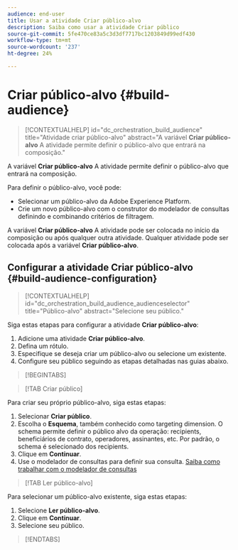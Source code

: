 ```yaml
---
audience: end-user
title: Usar a atividade Criar público-alvo
description: Saiba como usar a atividade Criar público
source-git-commit: 5fe470ce83a5c3d3df7717bc1203849d99edf430
workflow-type: tm+mt
source-wordcount: '237'
ht-degree: 24%

---
```



# Criar público-alvo {#build-audience}

>[!CONTEXTUALHELP]
>id="dc_orchestration_build_audience"
>title="Atividade criar público-alvo"
>abstract="A variável **Criar público-alvo** A atividade permite definir o público-alvo que entrará na composição."

A variável **Criar público-alvo** A atividade permite definir o público-alvo que entrará na composição.

Para definir o público-alvo, você pode:

<!--* Select an existing audience, created as a list in the client console.-->
* Selecionar um público-alvo da Adobe Experience Platform.
* Crie um novo público-alvo com o construtor do modelador de consultas definindo e combinando critérios de filtragem.

A variável **Criar público-alvo** A atividade pode ser colocada no início da composição ou após qualquer outra atividade. Qualquer atividade pode ser colocada após a variável **Criar público-alvo**.

## Configurar a atividade Criar público-alvo {#build-audience-configuration}

>[!CONTEXTUALHELP]
>id="dc_orchestration_build_audience_audienceselector"
>title="Público-alvo"
>abstract="Selecione seu público."

Siga estas etapas para configurar a atividade **Criar público-alvo**:

1. Adicione uma atividade **Criar público-alvo**.
1. Defina um rótulo.
1. Especifique se deseja criar um público-alvo ou selecione um existente.
1. Configure seu público seguindo as etapas detalhadas nas guias abaixo.

>[!BEGINTABS]

>[!TAB Criar público]

Para criar seu próprio público-alvo, siga estas etapas:

1. Selecionar **Criar público**.
1. Escolha o **Esquema**, também conhecido como targeting dimension. O schema permite definir o público alvo da operação: recipients, beneficiários de contrato, operadores, assinantes, etc. Por padrão, o schema é selecionado dos recipients.
1. Clique em **Continuar**.
1. Use o modelador de consultas para definir sua consulta. [Saiba como trabalhar com o modelador de consultas](../../query/query-modeler-overview.md)

>[!TAB Ler público-alvo]

Para selecionar um público-alvo existente, siga estas etapas:

1. Selecione **Ler público-alvo**.
1. Clique em **Continuar**.
1. Selecione seu público.

>[!ENDTABS]

<!--
## Examples{#build-audience-examples}

Here is an example of a workflow with two **Build audience** activities. The first one targets the poker players audience, followed by an email delivery. The second one targets the VIP clients audience, followed by an SMS delivery.

![](../assets/workflow-audience-example.png)
-->
